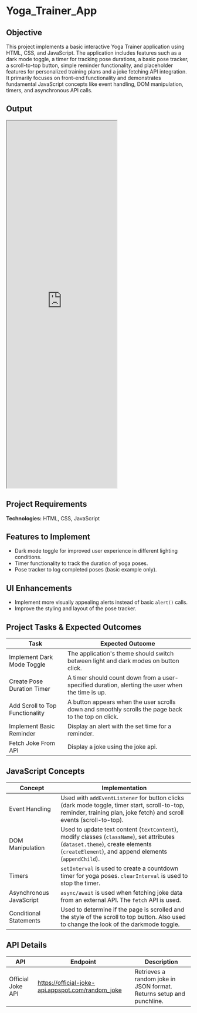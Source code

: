 # Yoga_Trainer_App

## Objective
This project implements a basic interactive Yoga Trainer application using HTML, CSS, and JavaScript. The application includes features such as a dark mode toggle, a timer for tracking pose durations, a basic pose tracker, a scroll-to-top button, simple reminder functionality, and placeholder features for personalized training plans and a joke fetching API integration. It primarily focuses on front-end functionality and demonstrates fundamental JavaScript concepts like event handling, DOM manipulation, timers, and asynchronous API calls.

## Output
<iframe src="https://github.com/niat-web/Yoga_Trainer_App" height="1000" width="300" title="Yoga_Trainer_App"></iframe>

## Project Requirements
**Technologies:** HTML, CSS, JavaScript

## Features to Implement
- Dark mode toggle for improved user experience in different lighting conditions.
- Timer functionality to track the duration of yoga poses.
- Pose tracker to log completed poses (basic example only).

## UI Enhancements
- Implement more visually appealing alerts instead of basic `alert()` calls.
- Improve the styling and layout of the pose tracker.

## Project Tasks & Expected Outcomes
| Task | Expected Outcome |
|------|------------------|
| Implement Dark Mode Toggle | The application's theme should switch between light and dark modes on button click. |
| Create Pose Duration Timer | A timer should count down from a user-specified duration, alerting the user when the time is up. |
| Add Scroll to Top Functionality | A button appears when the user scrolls down and smoothly scrolls the page back to the top on click. |
| Implement Basic Reminder | Display an alert with the set time for a reminder. |
| Fetch Joke From API | Display a joke using the joke api. |

## JavaScript Concepts
| Concept | Implementation |
|---------|----------------|
| Event Handling | Used with `addEventListener` for button clicks (dark mode toggle, timer start, scroll-to-top, reminder, training plan, joke fetch) and scroll events (scroll-to-top). |
| DOM Manipulation | Used to update text content (`textContent`), modify classes (`className`), set attributes (`dataset.theme`), create elements (`createElement`), and append elements (`appendChild`). |
| Timers | `setInterval` is used to create a countdown timer for yoga poses. `clearInterval` is used to stop the timer. |
| Asynchronous JavaScript | `async/await` is used when fetching joke data from an external API.  The `fetch` API is used. |
| Conditional Statements | Used to determine if the page is scrolled and the style of the scroll to top button.  Also used to change the look of the darkmode toggle. |

## API Details
| API | Endpoint | Description |
|-----|----------|-------------|
| Official Joke API | https://official-joke-api.appspot.com/random_joke | Retrieves a random joke in JSON format. Returns setup and punchline. |